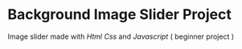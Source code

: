 # Background Image Slider Project
Image slider made with *Html* *Css* and *Javascript* ( beginner project )
